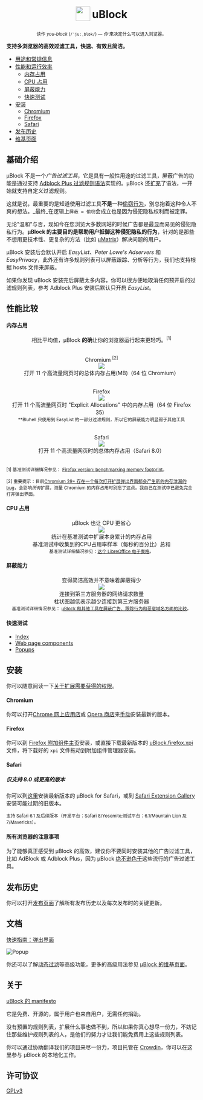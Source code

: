 <h1 align="center">
<sub>
<img src="https://raw.githubusercontent.com/gorhill/uBlock/master/doc/img/icon38@2x.png"
height="38"
width="38">
</sub>
uBlock
</h1>
<p align="center">
<sup> <!-- Pronounciation -->
      读作 <i>you-block</i> (<code>/ˈjuːˌblɒk/</code>) — <i>你</i> 来决定什么可以进入浏览器。
</sup>
<br>
</p>

**支持多浏览器的高效过滤工具，快速、有效且简洁。**&nbsp;&nbsp;[<img src="https://travis-ci.org/gorhill/uBlock.svg?branch=master" height="12">](https://travis-ci.org/gorhill/uBlock)

* [用途和常规信息](#基础介绍)
* [性能和运行效率](#性能比较)
  * [内存占用](#内存占用)
  * [CPU 占用](#cpu-占用)
  * [屏蔽能力](#屏蔽能力)
  * [快速测试](#快速测试)
* [安装](#安装)
  * [Chromium](#chromium)
  * [Firefox](#firefox)
  * [Safari](#safari)
* [发布历史](#发布历史)
* [维基页面](https://github.com/fang5566/uBlock/wiki)

## 基础介绍

µBlock 不是一个*广告过滤工具*，它是具有一般性用途的过滤工具，屏蔽广告的功能是通过支持 [Adblock Plus 过滤规则语法](https://adblockplus.org/zh_CN/filters)实现的。µBlock 还[扩充](https://github.com/fang5566/uBlock/wiki/%E6%89%A9%E5%85%85%E7%9A%84%E8%BF%87%E6%BB%A4%E8%A7%84%E5%88%99%E8%AF%AD%E6%B3%95)了语法，一开始就支持自定义过滤规则。

这就是说，最重要的是知道使用过滤工具**不是**一种[偷窃行为](https://twitter.com/LeaVerou/status/518154828166725632)，别总抱着这种令人不爽的想法。_最终_在逻辑上`屏蔽 = 偷窃`会成立也是因为侵犯隐私权利而被定罪。

无论"温和"与否，现如今在您浏览大多数网站的时候广告都是最显而易见的侵犯隐私行为。**µBlock 的主要目的是帮助用户抵御这种侵犯隐私的行为**，针对的是那些不想用更技术性、更复杂的方法（比如 [µMatrix](https://github.com/gorhill/uMatrix)）解决问题的用户。

μBlock 安装后会默认开启 _EasyList_、_Peter Lowe's Adservers_ 和 _EasyPrivacy_，此外还有许多规则列表可以屏蔽跟踪、分析等行为，我们也支持根据 hosts 文件来屏蔽。

如果你发现 uBlock 安装完后屏蔽太多内容，你可以很方便地取消任何预开启的过滤规则列表，参考 Adblock Plus 安装后默认只开启 _EasyList_。

## 性能比较

#### 内存占用

<div align="center">
相比平均值，µBlock <b>的确</b>让你的浏览器运行起来更轻巧。<sup>[1]</sup><br><br>

Chromium <sup>[2]</sup><br>
<img src="https://raw.githubusercontent.com/gorhill/uBlock/master/doc/benchmarks/mem-usage-overall-chart-20141224.png" /><br>打开 11 个高流量网页时的总体内存占用(MB)（64 位 Chromium）<br><br>

Firefox<br>
<img src="https://raw.githubusercontent.com/gorhill/uBlock/master/doc/benchmarks/mem-usage-overall-chart-20150205.png" /><br>打开 11 个高流量网页时 "Explicit Allocations" 中的内存占用（64 位 Firefox 35）<br><sup>**Bluhell 只使用到 EasyList 的一部分过滤规则，所以它的屏蔽能力明显弱于其他工具</sup><br><br>

Safari<br>
<img src="https://raw.githubusercontent.com/gorhill/uBlock/master/doc/benchmarks/mem-usage-overall-chart-safari-20150205.png" /><br>打开 11 个高流量网页时的总体内存占用（Safari 8.0）<br><br>

</div>

<sup>[1] 基准测试详细情况参见： <a href="https://github.com/fang5566/uBlock/wiki/Firefox-version:-benchmarking-memory-footprint">Firefox version: benchmarking memory footprint</a>。</sup><br>

<sup>[2] 重要提示：目前[Chromium 39+ 存在一个每次打开扩展弹出界面都会产生新的内存泄漏的 bug](https://code.google.com/p/chromium/issues/detail?id=441500)，会影响<i>所有</i>扩展，测量 Chromium 的内存占用时别忘了这点。我自己在测试中已避免完全打开弹出界面。</sup><br>

#### CPU 占用

<p align="center">
µBlock 也让 CPU 更省心<br>
<img src="https://raw.githubusercontent.com/gorhill/uBlock/master/doc/benchmarks/cpu-usage-overall-chart-20141226.png" /><br>统计在基准测试中扩展本身累计的内存占用<br>基准测试中收集到的CPU占用率样本（每秒的百分比）总和<br>
<sup>基准测试详细情况参见：<a href="https://github.com/gorhill/uBlock/blob/master/doc/benchmarks/cpu-usage-overall-20141226.ods">这个 LibreOffice 电子表格</a>。</sup>
</p>

#### 屏蔽能力

<p align="center">
变得简洁高效并不意味着屏蔽得少<br>
<img src="https://raw.githubusercontent.com/gorhill/uBlock/master/doc/benchmarks/privex-201409-30.png" /><br>连接到第三方服务器的网络请求数量<br>柱状图越低表示越少连接到第三方服务器<br>
<sup>基准测试详细情况参见： 
<a href="https://github.com/fang5566/uBlock/wiki/%C2%B5Block-%E5%92%8C%E5%85%B6%E4%BB%96%E5%B7%A5%E5%85%B7%E5%9C%A8%E5%B1%8F%E8%94%BD%E5%B9%BF%E5%91%8A%E3%80%81%E8%B7%9F%E8%B8%AA%E8%A1%8C%E4%B8%BA%E5%92%8C%E6%81%B6%E6%84%8F%E5%9F%9F%E5%90%8D%E6%96%B9%E9%9D%A2%E7%9A%84%E6%AF%94%E8%BE%83">µBlock 和其他工具在屏蔽广告、跟踪行为和恶意域名方面的比较</a>。
</p>

#### 快速测试

- [Index](http://raymondhill.net/ublock/tests.html)
- [Web page components](http://raymondhill.net/ublock/tiles1.html)
- [Popups](http://raymondhill.net/ublock/popup.html)

## 安装

你可以随意阅读一下[关于扩展需要获得的权限](https://github.com/fang5566/uBlock/wiki/%E5%85%B3%E4%BA%8E%E6%89%A9%E5%B1%95%E9%9C%80%E8%A6%81%E8%8E%B7%E5%BE%97%E7%9A%84%E6%9D%83%E9%99%90)。

#### Chromium

你可以打开[Chrome 网上应用店](https://chrome.google.com/webstore/detail/cjpalhdlnbpafiamejdnhcphjbkeiagm)或 [Opera 商店](https://addons.opera.com/en-gb/extensions/details/ublock/)来[手动](https://github.com/gorhill/uBlock/tree/master/dist#install)安装最新的版本。

#### Firefox

你可以到 [Firefox 附加组件主页](https://addons.mozilla.org/en-US/firefox/addon/ublock/)安装，或直接下载最新版本的 [uBlock.firefox.xpi](https://github.com/gorhill/uBlock/releases) 文件，将下载好的 `xpi` 文件拖动到附加组件管理器安装。

#### Safari

##### 仅支持 8.0 或更高的版本

你可以到[这里](https://chrismatic.io/ublock)安装最新版本的 µBlock for Safari，或到 [Safari Extension Gallery](https://extensions.apple.com/details/?id=net.gorhill.uBlock-96G4BAKDQ9) 安装可能过期的旧版本。

<sup>支持 Safari 6.1 及后续版本（开发平台：Safari 8/Yosemite;测试平台：6.1/Mountain Lion 及 7/Mavericks）。</sup>

#### 所有浏览器的注意事项

为了能够真正感受到 µBlock 的高效，建议你不要同时安装其他的广告过滤工具，比如 AdBlock 或 Adblock Plus，因为 µBlock [绝不逊色于](#屏蔽能力)这些流行的广告过滤工具。

## 发布历史

你可以打开[发布页面](https://github.com/gorhill/uBlock/releases)了解所有发布历史以及每次发布时的关键更新。

## 文档

[快速指南：弹出界面](https://github.com/fang5566/uBlock/wiki/%E5%BF%AB%E9%80%9F%E6%8C%87%E5%8D%97%EF%BC%9A%E5%BC%B9%E5%87%BA%E7%95%8C%E9%9D%A2)

![Popup](https://raw.githubusercontent.com/gorhill/uBlock/master/doc/img/popup-1.png)

你还可以了解[动态过滤](https://github.com/fang5566/uBlock/wiki/%E5%8A%A8%E6%80%81%E8%BF%87%E6%BB%A4)等高级功能，更多的高级用法参见 [µBlock 的维基页面](https://github.com/fang5566/uBlock/wiki)。

## 关于

[uBlock 的 manifesto](MANIFESTO.md)

它是免费、开源的，属于用户也来自用户，无需任何捐助。

没有预置的规则列表，扩展什么事也做不到，所以如果你真心想尽一份力，不妨记住那些维护规则列表的人，是他们的努力才让我们能免费用上这些规则列表。

你可以通过协助翻译我们的项目来尽一份力，项目托管在 [Crowdin](https://crowdin.net/project/ublock)，你可以在这里参与 μBlock 的本地化工作。

## 许可协议

[GPLv3](https://github.com/gorhill/uBlock/blob/master/LICENSE.txt)
